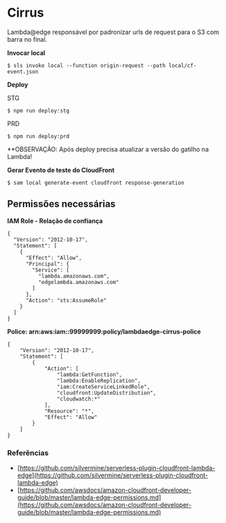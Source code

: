 # Cirrus

Lambda@edge responsável por padronizar urls de request para o S3 com barra no final.


**Invocar local**

```
$ sls invoke local --function origin-request --path local/cf-event.json 
```


**Deploy**

STG

```
$ npm run deploy:stg
```

PRD

```
$ npm run deploy:prd
```

**OBSERVAÇÃO: Após deploy precisa atualizar a versão do gatilho na Lambda!


**Gerar Evento de teste do CloudFront**
```
$ sam local generate-event cloudfront response-generation
```

## Permissões necessárias

**IAM Role - Relação de confiança**

```
{
  "Version": "2012-10-17",
  "Statement": [
    {
      "Effect": "Allow",
      "Principal": {
        "Service": [
          "lambda.amazonaws.com",
          "edgelambda.amazonaws.com"
        ]
      },
      "Action": "sts:AssumeRole"
    }
  ]
}
```

**Police: arn:aws:iam::99999999:policy/lambdaedge-cirrus-police**

```
{
    "Version": "2012-10-17",
    "Statement": [
        {
            "Action": [
                "lambda:GetFunction",
                "lambda:EnableReplication",
                "iam:CreateServiceLinkedRole",
                "cloudfront:UpdateDistribution",
                "cloudwatch:*"
            ],
            "Resource": "*",
            "Effect": "Allow"
        }
    ]
}
```

### Referências

- [https://github.com/silvermine/serverless-plugin-cloudfront-lambda-edge](https://github.com/silvermine/serverless-plugin-cloudfront-lambda-edge)
- [https://github.com/awsdocs/amazon-cloudfront-developer-guide/blob/master/lambda-edge-permissions.md](https://github.com/awsdocs/amazon-cloudfront-developer-guide/blob/master/lambda-edge-permissions.md)
